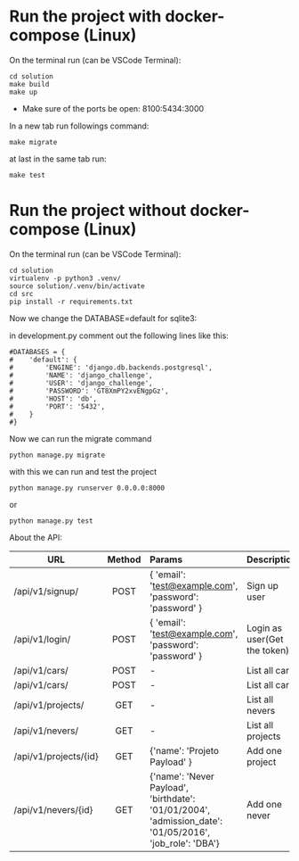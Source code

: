 # Run the project with docker-compose (Linux)

On the terminal run (can be VSCode Terminal):
```
cd solution
make build
make up
```

- Make sure of the ports be open: 8100:5434:3000

In a new tab run followings command:

```
make migrate
```
at last in the same tab run:
```
make test
```

# Run the project without docker-compose (Linux)

On the terminal run (can be VSCode Terminal):
```
cd solution
virtualenv -p python3 .venv/
source solution/.venv/bin/activate
cd src
pip install -r requirements.txt
```

Now we change the DATABASE=default for sqlite3:

in development.py comment out the following lines like this:

```
#DATABASES = {
#    'default': {
#        'ENGINE': 'django.db.backends.postgresql',
#        'NAME': 'django_challenge',
#        'USER': 'django_challenge',
#        'PASSWORD': 'GT8XmPY2xvENgpGz',
#        'HOST': 'db',
#        'PORT': '5432',
#    }
#}
```

Now we can run the migrate command

```
python manage.py migrate
```

with this we can run and test the project

```
python manage.py runserver 0.0.0.0:8000
```
or
```
python manage.py test
```

About the API:

| URL                     |  Method   | Params  | Description          |
|-------------------------|:---------:|:--------|----------------------|
| /api/v1/signup/         |    POST   | { 'email': 'test@example.com',<br/>'password': 'password' }   | Sign up user        |
| /api/v1/login/          |    POST   | { 'email': 'test@example.com',<br/>'password': 'password' }   | Login as user(Get the token)       |
| /api/v1/cars/           |    POST   |    -    | List all cars        |
| /api/v1/cars/           |    POST   |    -    | List all cars        |
| /api/v1/projects/       |    GET    |    -    | List all nevers      |
| /api/v1/nevers/         |    GET    |    -    | List all projects    |
| /api/v1/projects/{id}   |    GET    |{'name': 'Projeto Payload' }    | Add one project  |
| /api/v1/nevers/{id}     |    GET    |    {'name': 'Never Payload', <br/>'birthdate': '01/01/2004', <br/>'admission_date': '01/05/2016', <br/>'job_role': 'DBA'}   | Add one never     |
